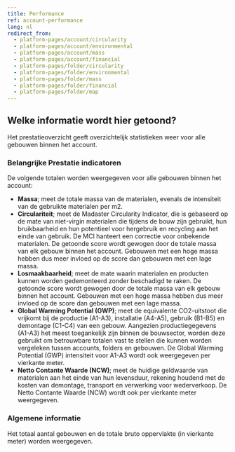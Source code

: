 ```yaml
---
title: Performance
ref: account-performance
lang: nl
redirect_from:
  - platform-pages/account/circularity
  - platform-pages/account/environmental
  - platform-pages/account/mass
  - platform-pages/account/financial
  - platform-pages/folder/circularity
  - platform-pages/folder/environmental
  - platform-pages/folder/mass
  - platform-pages/folder/financial
  - platform-pages/folder/map
---
```


## Welke informatie wordt hier getoond?
Het prestatieoverzicht geeft overzichtelijk statistieken weer voor alle gebouwen binnen het account.

### Belangrijke Prestatie indicatoren
De volgende totalen worden weergegeven voor alle gebouwen binnen het account:

- **Massa**; meet de totale massa van de materialen, evenals de intensiteit van de gebruikte materialen per m2.
- **Circulariteit**; meet de Madaster Circularity Indicator, die is gebaseerd op de mate van niet-virgin materialen die tijdens de bouw zijn gebruikt, hun bruikbaarheid en hun potentieel voor hergebruik en recycling aan het einde van gebruik. De MCI hanteert een correctie voor onbekende materialen. De getoonde score wordt gewogen door de totale massa van elk gebouw binnen het account. Gebouwen met een hoge massa hebben dus meer invloed op de score dan gebouwen met een lage massa. 
- **Losmaakbaarheid**; meet de mate waarin materialen en producten kunnen worden gedemonteerd zonder beschadigd te raken. De getoonde score wordt gewogen door de totale massa van elk gebouw binnen het account. Gebouwen met een hoge massa hebben dus meer invloed op de score dan gebouwen met een lage massa.
- **Global Warming Potential (GWP)**; meet de equivalente CO2-uitstoot die vrijkomt bij de productie (A1-A3), installatie (A4-A5), gebruik (B1-B5) en demontage (C1-C4) van een gebouw. Aangezien productiegegevens (A1-A3) het meest toegankelijk zijn binnen de bouwsector, worden deze gebruikt om betrouwbare totalen vast te stellen die kunnen worden vergeleken tussen accounts, folders en gebouwen. De Global Warming Potential (GWP) intensiteit voor A1-A3 wordt ook weergegeven per vierkante meter.
- **Netto Contante Waarde (NCW)**; meet de huidige geldwaarde van materialen aan het einde van hun levensduur, rekening houdend met de kosten van demontage, transport en verwerking voor wederverkoop. De Netto Contante Waarde (NCW) wordt ook per vierkante meter weergegeven.

### Algemene informatie
Het totaal aantal gebouwen en de totale bruto oppervlakte (in vierkante meter) worden weergegeven.
